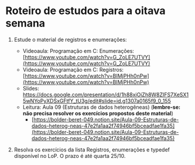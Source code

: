 # Roteiro de estudos para a oitava semana

1. Estude o material de registros e enumerações:
    - Videoaula: Programação em C: Enumerações:
        [https://www.youtube.com/watch?v=G_ZoLE7UTVY](https://www.youtube.com/watch?v=G_ZoLE7UTVY)
    - Videoaula: Programação em C: Registros:
        [https://www.youtube.com/watch?v=BIMjPHh0nPw](https://www.youtube.com/watch?v=BIMjPHh0nPw)
    - Slides: https://docs.google.com/presentation/d/1h88xiOiZh8W8ZIFS7XeSX15wNYoPyXDSxGFtfY_tU3g/edit#slide=id.g1307a0165f9_0_155
    - Leitura: Aula 09 (Estruturas de dados heterogêneas) (**lembre-se: não precisa resolver os exercícios propostos deste material**)
        - [https://bolder-beret-049.notion.site/Aula-09-Estruturas-de-dados-heterog-neas-47e2fa1aa2f74946bf5bceadfae1fa35](https://bolder-beret-049.notion.site/Aula-09-Estruturas-de-dados-heterog-neas-47e2fa1aa2f74946bf5bceadfae1fa35)

2. Resolva os exercícios da lista Registros, enumerações e typedef disponível no LoP. O prazo é até quarta 25/10.